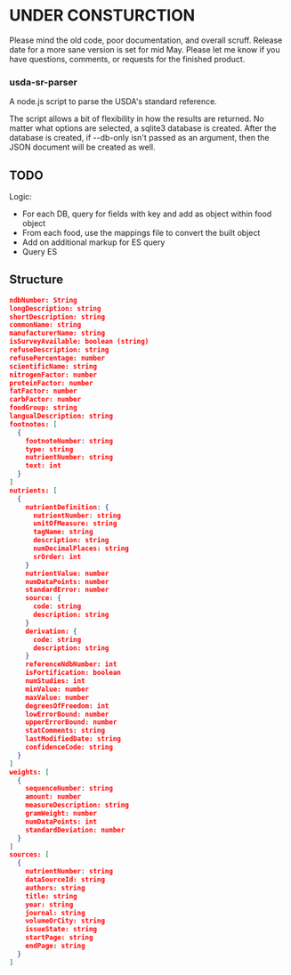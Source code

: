 # UNDER CONSTURCTION

Please mind the old code, poor documentation, and overall scruff. Release date
for a more sane version is set for mid May. Please let me know if you have
questions, comments, or requests for the finished product.

### usda-sr-parser

A node.js script to parse the USDA's standard reference.

The script allows a bit of flexibility in how the results are returned. No
matter what options are selected, a sqlite3 database is created. After the
database is created, if --db-only isn't passed as an argument, then the JSON
document will be created as well.

## TODO

Logic:
- For each DB, query for fields with key and add as object within food object
- From each food, use the mappings file to convert the built object
- Add on additional markup for ES query
- Query ES

## Structure

```json
ndbNumber: String
longDescription: string
shortDescription: string
commonName: string
manufacturerName: string
isSurveyAvailable: boolean (string)
refuseDescription: string
refusePercentage: number
scientificName: string
nitrogenFactor: number
proteinFactor: number
fatFactor: number
carbFactor: number
foodGroup: string
langualDescription: string
footnotes: [
  {
    footnoteNumber: string
    type: string
    nutrientNumber: string
    text: int
  }
]
nutrients: [
  {
    nutrientDefinition: {
      nutrientNumber: string
      unitOfMeasure: string
      tagName: string
      description: string
      numDecimalPlaces: string
      srOrder: int
    }
    nutrientValue: number
    numDataPoints: number
    standardError: number
    source: {
      code: string
      description: string
    }
    derivation: {
      code: string
      description: string
    }
    referenceNdbNumber: int
    isFortification: boolean
    numStudies: int
    minValue: number
    maxValue: number
    degreesOfFreedom: int
    lowErrorBound: number
    upperErrorBound: number
    statComments: string
    lastModifiedDate: string
    confidenceCode: string
  }
]
weights: [
  {
    sequenceNumber: string
    amount: number
    measureDescription: string
    gramWeight: number
    numDataPoints: int
    standardDeviation: number
  }
]
sources: [
  {
    nutrientNumber: string
    dataSourceId: string
    authors: string
    title: string
    year: string
    journal: string
    volumeOrCity: string
    issueState: string
    startPage: string
    endPage: string
  }
]
```
